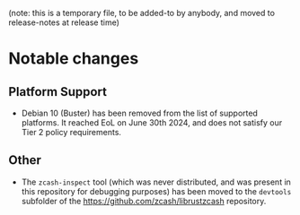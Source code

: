 (note: this is a temporary file, to be added-to by anybody, and moved to
release-notes at release time)

Notable changes
===============

Platform Support
----------------

- Debian 10 (Buster) has been removed from the list of supported platforms.
  It reached EoL on June 30th 2024, and does not satisfy our Tier 2 policy
  requirements.

Other
-----

- The `zcash-inspect` tool (which was never distributed, and was present in this
  repository for debugging purposes) has been moved to the `devtools` subfolder
  of the https://github.com/zcash/librustzcash repository.
